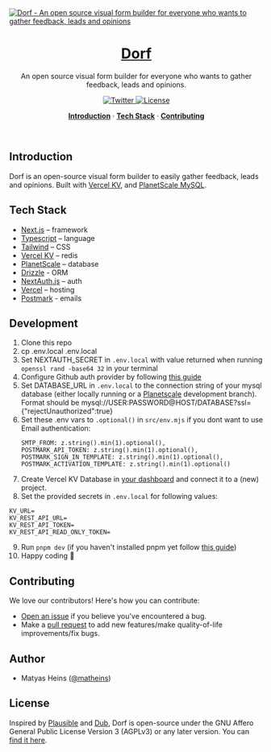 <a href="https://dorf.vercel.app">
  <img alt="Dorf - An open source visual form builder for everyone who wants to gather feedback, leads and opinions" src="https://user-images.githubusercontent.com/32817933/245763111-ed574686-f2a7-4857-9aa9-22d918220d24.png"/> 
  <h1 align="center">Dorf</h1>
</a>

<p align="center">
  An open source visual form builder for everyone who wants to gather feedback, leads and opinions.
</p>
<p align="center">
  <a href="https://twitter.com/matheins">
    <img src="https://img.shields.io/twitter/follow/matheins?style=for-the-badge&label=%40matheins&logo=twitter&color=0bf&logoColor=fff" alt="Twitter" />
  </a>
  <a href="https://github.com/matheins/dorf/blob/main/LICENSE">
    <img src="https://img.shields.io/github/license/matheins/dorf?style=for-the-badge&label=license&logo=github&color=f80&logoColor=fff" alt="License" />
  </a>
</p>

<p align="center">
  <a href="#introduction"><strong>Introduction</strong></a> ·
  <a href="#tech-stack"><strong>Tech Stack</strong></a> ·
  <a href="#contributing"><strong>Contributing</strong></a>
</p>
<br/>

## Introduction

Dorf is an open-source visual form builder to easily gather feedback, leads and opinions. Built with [Vercel KV](https://vercel.com/storage/kv), and [PlanetScale MySQL](https://planetscale.com/).

## Tech Stack

- [Next.js](https://nextjs.org/) – framework
- [Typescript](https://www.typescriptlang.org/) – language
- [Tailwind](https://tailwindcss.com/) – CSS
- [Vercel KV](https://vercel.com/storage/kv) – redis
- [PlanetScale](https://planetscale.com/) – database
- [Drizzle](https://orm.drizzle.team/) - ORM
- [NextAuth.js](https://next-auth.js.org/) – auth
- [Vercel](https://vercel.com/) – hosting
- [Postmark](https://postmarkapp.com/) - emails

## Development

1. Clone this repo
2. cp .env.local .env.local
3. Set NEXTAUTH_SECRET in `.env.local` with value returned when running `openssl rand -base64 32` in your terminal
4. Configure Github auth provider by following [this guide](https://authjs.dev/getting-started/oauth-tutorial#2-configuring-oauth-provider)
5. Set DATABASE_URL in `.env.local` to the connection string of your mysql database (either locally running or a [Planetscale](https://planetscale.com/) development branch). Format should be mysql://USER:PASSWORD@HOST/DATABASE?ssl={"rejectUnauthorized":true}
6. Set these .env vars to `.optional()` in `src/env.mjs` if you dont want to use Email authentication:
   ```
   SMTP_FROM: z.string().min(1).optional(),
   POSTMARK_API_TOKEN: z.string().min(1).optional(),
   POSTMARK_SIGN_IN_TEMPLATE: z.string().min(1).optional(),
   POSTMARK_ACTIVATION_TEMPLATE: z.string().min(1).optional()
   ```
7. Create Vercel KV Database in [your dashboard](https://vercel.com/dashboard/stores) and connect it to a (new) project.
8. Set the provided secrets in `.env.local` for following values:

```
KV_URL=
KV_REST_API_URL=
KV_REST_API_TOKEN=
KV_REST_API_READ_ONLY_TOKEN=
```

9. Run `pnpm dev` (if you haven't installed pnpm yet follow [this guide](https://pnpm.io/installation))
10. Happy coding 🎉

## Contributing

We love our contributors! Here's how you can contribute:

- [Open an issue](https://github.com/matheins/dorf/issues) if you believe you've encountered a bug.
- Make a [pull request](https://github.com/matheins/dorf/pull) to add new features/make quality-of-life improvements/fix bugs.

## Author

- Matyas Heins ([@matheins](https://twitter.com/matheins))

## License

Inspired by [Plausible](https://plausible.io/) and [Dub](https://dub.sh), Dorf is open-source under the GNU Affero General Public License Version 3 (AGPLv3) or any later version. You can [find it here](https://github.com/matheins/dorf/blob/main/LICENSE.md).
